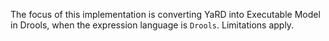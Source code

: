 The focus of this implementation is converting YaRD into Executable Model in Drools, when the expression language is `Drools`.
Limitations apply.
